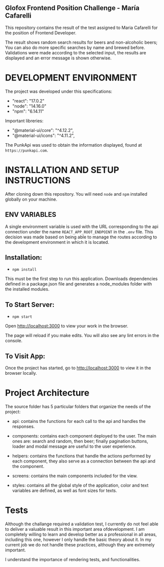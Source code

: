 ## Glofox Frontend Position Challenge - María Cafarelli


This repository contains the result of the test assigned to Maria Cafarelli for the position of Frontend Developer. 

The result shows random search results for beers and non-alcoholic beers; You can also do more specific searches by name and brewed before. Validations were made according to the selected input, the results are displayed and an error message is shown otherwise.

# DEVELOPMENT ENVIRONMENT


The project was developed under this specifications:

- "react": "17.0.2"
- "node": "14.16.0"
- "npm": "6.14.11"

Important libreries:

- "@material-ui/core": "^4.12.2",
- "@material-ui/icons": "^4.11.2",

The PunkApi was used to obtain the information displayed, found at `https://punkapi.com`. 

# INSTALLATION AND SETUP INSTRUCTIONS


After cloning down this repository. You will need `node` and `npm` installed globally on your machine.

## ENV VARIABLES


A single environment variable is used with the URL corresponding to the api connection under the name `REACT_APP_ROOT_ENDPOINT` in the `.env` file. This decision was made based on being able to manage the routes according to the development environment in which it is located.

## Installation:


- `npm install`

This must be the first step to run this application. Downloads dependencies defined in a package.json file and generates a node_modules folder with the installed modules.

## To Start Server:


- `npm start`

Open [http://localhost:3000](http://localhost:3000) to view your work in the browser.

The page will reload if you make edits. You will also see any lint errors in the console.

## To Visit App:


Once the project has started, go to [http://localhost:3000](http://localhost:3000) to view it in the browser locally.

# Project Architecture


The source folder has 5 particular folders that organize the needs of the project:

- api: contains the functions for each call to the api and handles the responses.

- components: contains each component deployed to the user. The main ones are: search and random, then beer; finally pagination buttons, loader and modal message are useful to the user experience.

- helpers: contains the functions that handle the actions performed by each component, they also serve as a connection between the api and the component.

- screens: contains the main components included for the view.

- styles: contains all the global style of the application, color and text variables are defined, as well as font sizes for texts.

# Tests

Although the challange required a validation test, I currently do not feel able to deliver a valuable result in this important area of ​​development. I am completely willing to learn and develop better as a professional in all areas, including this one, however I only handle the basic theory about it. In my current job we do not handle these practices, although they are extremely important.

I understand the importance of rendering tests, and functionalities.